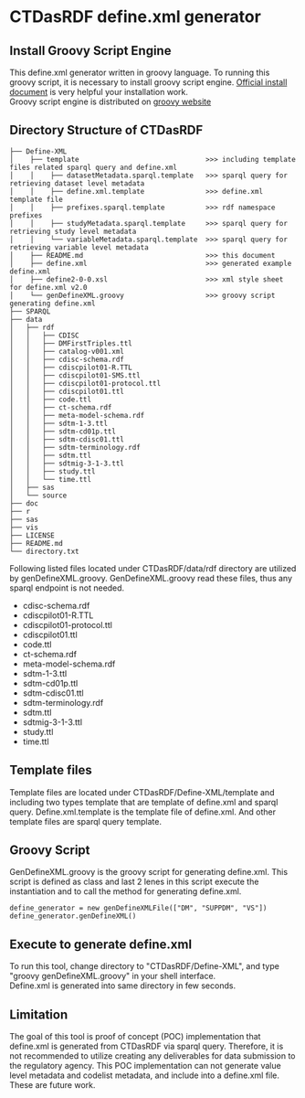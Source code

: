 # CTDasRDF define.xml generator

## Install Groovy Script Engine
This define.xml generator written in groovy language. To running this groovy script, it is necessary to install groovy script engine. [Official install document](http://groovy-lang.org/install.html "Install Document") is very helpful your installation work.   
Groovy script engine is distributed on [groovy website](http://groovy-lang.org/download.html "groovy website")  

## Directory Structure of CTDasRDF

```
├── Define-XML  
│    ├── template                               >>> including template files related sparql query and define.xml
│    │    ├── datasetMetadata.sparql.template   >>> sparql query for retrieving dataset level metadata
│    │    ├── define.xml.template               >>> define.xml template file
│    │    ├── prefixes.sparql.template          >>> rdf namespace prefixes
│    │    ├── studyMetadata.sparql.template     >>> sparql query for retrieving study level metadata
│    │    └── variableMetadata.sparql.template  >>> sparql query for retrieving variable level metadata
│    ├── README.md                              >>> this document
│    ├── define.xml                             >>> generated example define.xml
│    ├── define2-0-0.xsl                        >>> xml style sheet for define.xml v2.0
│    └── genDefineXML.groovy                    >>> groovy script generating define.xml
├── SPARQL  
├── data
│   ├── rdf
│   │   ├── CDISC
│   │   ├── DMFirstTriples.ttl
│   │   ├── catalog-v001.xml
│   │   ├── cdisc-schema.rdf
│   │   ├── cdiscpilot01-R.TTL
│   │   ├── cdiscpilot01-SMS.ttl
│   │   ├── cdiscpilot01-protocol.ttl
│   │   ├── cdiscpilot01.ttl
│   │   ├── code.ttl
│   │   ├── ct-schema.rdf
│   │   ├── meta-model-schema.rdf
│   │   ├── sdtm-1-3.ttl
│   │   ├── sdtm-cd01p.ttl
│   │   ├── sdtm-cdisc01.ttl
│   │   ├── sdtm-terminology.rdf
│   │   ├── sdtm.ttl
│   │   ├── sdtmig-3-1-3.ttl
│   │   ├── study.ttl
│   │   └── time.ttl
│   ├── sas
│   └── source
├── doc
├── r
├── sas
├── vis
├── LICENSE
├── README.md
└── directory.txt
```
Following listed files located under CTDasRDF/data/rdf directory are utilized by genDefineXML.groovy. GenDefineXML.groovy read these files, thus any sparql endpoint is not needed.
* cdisc-schema.rdf  
* cdiscpilot01-R.TTL
* cdiscpilot01-protocol.ttl
* cdiscpilot01.ttl
* code.ttl
* ct-schema.rdf
* meta-model-schema.rdf
* sdtm-1-3.ttl
* sdtm-cd01p.ttl
* sdtm-cdisc01.ttl
* sdtm-terminology.rdf
* sdtm.ttl
* sdtmig-3-1-3.ttl
* study.ttl
* time.ttl

## Template files
Template files are located under CTDasRDF/Define-XML/template and including two types template that are template of define.xml and sparql query.
Define.xml.template is the template file of define.xml.
And other template files are sparql query template.

## Groovy Script
GenDefineXML.groovy is the groovy script for generating define.xml. This script is defined as class and last 2 lenes in this script execute the instantiation and to call the method for generating define.xml.
```
define_generator = new genDefineXMLFile(["DM", "SUPPDM", "VS"])
define_generator.genDefineXML()
```




## Execute to generate define.xml
To run this tool, change directory to "CTDasRDF/Define-XML", and type "groovy genDefineXML.groovy" in your shell interface.   
Define.xml is generated into same directory in few seconds.  


## Limitation
The goal of this tool is proof of concept (POC) implementation that define.xml is generated from CTDasRDF via sparql query. Therefore, it is not recommended to utilize creating any deliverables for data submission to the regulatory agency.
This POC implementation can not generate value level metadata and codelist metadata, and include into a define.xml file. These are future work.
